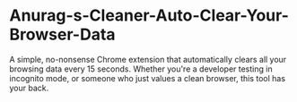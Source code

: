 # Anurag-s-Cleaner-Auto-Clear-Your-Browser-Data
A simple, no-nonsense Chrome extension that automatically clears all your browsing data every 15 seconds. Whether you're a developer testing in incognito mode, or someone who just values a clean browser, this tool has your back.
